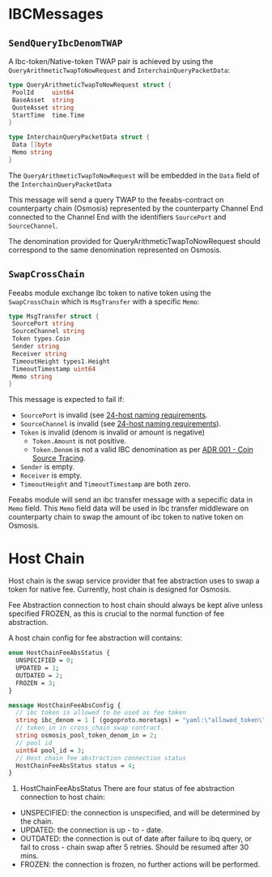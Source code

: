 # IBCMessages

## `SendQueryIbcDenomTWAP`

A Ibc-token/Native-token TWAP pair is achieved by using the `QueryArithmeticTwapToNowRequest` and `InterchainQueryPacketData`:

```go
type QueryArithmeticTwapToNowRequest struct {
 PoolId     uint64
 BaseAsset  string
 QuoteAsset string
 StartTime  time.Time
}
```

```go
type InterchainQueryPacketData struct {
 Data []byte
 Memo string
}
```

The `QueryArithmeticTwapToNowRequest` will be embedded in the `Data` field of the `InterchainQueryPacketData`

This message will send a query TWAP to the feeabs-contract on counterparty chain (Osmosis) represented by the counterparty Channel End connected to the Channel End with the identifiers `SourcePort` and `SourceChannel`.

The denomination provided for QueryArithmeticTwapToNowRequest should correspond to the same denomination represented on Osmosis.

## `SwapCrossChain`

Feeabs module exchange Ibc token to native token using the `SwapCrossChain` which is `MsgTransfer` with a specific `Memo`:

```go
type MsgTransfer struct {
 SourcePort string
 SourceChannel string
 Token types.Coin
 Sender string
 Receiver string
 TimeoutHeight types1.Height
 TimeoutTimestamp uint64
 Memo string
}
```

This message is expected to fail if:

- `SourcePort` is invalid (see [24-host naming requirements](https://github.com/cosmos/ibc/blob/master/spec/core/ics-024-host-requirements/README.md#paths-identifiers-separators).
- `SourceChannel` is invalid (see [24-host naming requirements](https://github.com/cosmos/ibc/blob/master/spec/core/ics-024-host-requirements/README.md#paths-identifiers-separators)).
- `Token` is invalid (denom is invalid or amount is negative)
  - `Token.Amount` is not positive.
  - `Token.Denom` is not a valid IBC denomination as per [ADR 001 - Coin Source Tracing](../../../docs/architecture/adr-001-coin-source-tracing.md).
- `Sender` is empty.
- `Receiver` is empty.
- `TimeoutHeight` and `TimeoutTimestamp` are both zero.

Feeabs module will send an ibc transfer message with a sepecific data in `Memo` field. This `Memo` field data will be used in Ibc transfer middleware on counterparty chain to swap the amount of ibc token to native token on Osmosis.

# Host Chain

Host chain is the swap service provider that fee abstraction uses to swap a token for native fee. Currently, host chain is designed for Osmosis.

Fee Abstraction connection to host chain should always be kept alive unless specified FROZEN, as this is crucial to the normal function of fee abstraction.

A host chain config for fee abstraction will contains:

```proto
enum HostChainFeeAbsStatus {
  UNSPECIFIED = 0;
  UPDATED = 1;
  OUTDATED = 2;
  FROZEN = 3;
}

message HostChainFeeAbsConfig {
  // ibc token is allowed to be used as fee token
  string ibc_denom = 1 [ (gogoproto.moretags) = "yaml:\"allowed_token\"" ];
  // token_in in cross_chain swap contract.
  string osmosis_pool_token_denom_in = 2;
  // pool id
  uint64 pool_id = 3;
  // Host chain fee abstraction connection status
  HostChainFeeAbsStatus status = 4;
}
```

1. HostChainFeeAbsStatus
There are four status of fee abstraction connection to host chain:
* UNSPECIFIED: the connection is unspecified, and will be determined by the chain.
* UPDATED: the connection is up - to - date.
* OUTDATED: the connection is out of date after failure to ibq query, or fail to cross - chain swap after 5 retries. Should be resumed after 30 mins.
* FROZEN: the connection is frozen, no further actions will be performed.